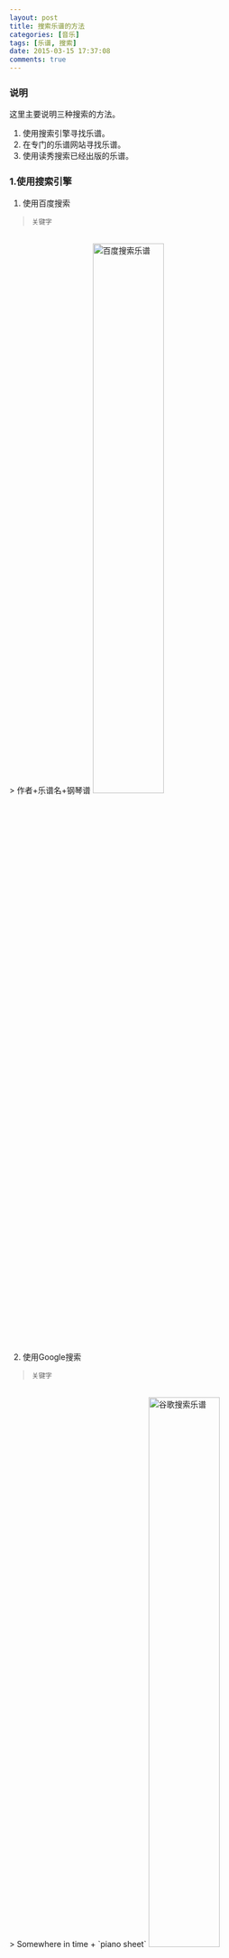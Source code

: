 ```yaml
---
layout: post
title: 搜索乐谱的方法
categories: [音乐]
tags: [乐谱, 搜索]
date: 2015-03-15 17:37:08
comments: true
---
```


### 说明
这里主要说明三种搜索的方法。
1. 使用搜索引擎寻找乐谱。
2. 在专门的乐谱网站寻找乐谱。
3. 使用读秀搜索已经出版的乐谱。
<!--more-->
### 1.使用搜索引擎
1. 使用百度搜索
> `关键字`
<br/>
> 作者+乐谱名+钢琴谱
<img src="{{ site.url }}/assets/blogImg/baidu_sheet_result.png" width="50%" alt="百度搜索乐谱"/>

2. 使用Google搜索
> `关键字`
<br/>
> Somewhere in time + `piano sheet`
<img src="{{ site.url }}/assets/blogImg/google_sheet_result.png" width="50%" alt="谷歌搜索乐谱"/>

3. 注意
* 英文乐谱最好先找到它的英文名称再搜索。
* 当百度搜索没有找到乐谱时，可以尝试用Google搜索。

### 2.在专门的乐谱网站中寻找
每个地区都有一些比较大的乐谱网站，下面推荐一些网址。

### 大陆篇
1. 虫虫钢琴 <http://www.gangqinpu.com/>
2. 流行钢琴网 <http://www.popiano.org/>
3. 最全钢琴谱 <http://pu.popiano.org/>
4. 弹琴吧 <http://www.tan8.com/>
5. 人人钢琴网 <http://www.everyonepiano.cn/> 可以找到很多双手简谱。
6. 搜谱网 <http://www.sooopu.com/> 幸运的话可以找到少量私人乐谱。

### 港台篇
1. 香港流行鋼琴協會 <http://www.poppiano.org/> `需要香港ip才可以访问。`
2. 廷廷的钢琴窝 <http://www.tintinpiano.com/>

### 日韩篇
1. ぷりんと楽譜 <http://www.print-gakufu.com/>
2. Piano Heart <http://www.pianoheart.co.kr/home/>

### 欧美篇
1. IMSLP <http://www.imslp.org/> 这里有大量的`古典乐谱`，需要用英文搜索。
2. Scribd <http://www.scribd.com/> 可以搜索到用户共享的乐谱。
3. sheeto <http://sheeto.com/> 乐谱分享网站。
4. Virtual Sheet Music <http://www.virtualsheetmusic.com/> 高质量的乐谱。
5. MuseScore Sheet Music <https://musescore.com/sheetmusic/> MuseScore格式的乐谱。
6. Score Exchange <http://www.scoreexchange.com/> Sibelius格式总谱网站。
7 .East Coast Music <http://www.eastcoastmusic.com/> Sibelius格式乐谱网站。
8. J.W. Pepper <http://www.jwpepper.com/> Sibelius格式乐谱网站。
9. MusicaNeo <http://www.musicaneo.com/sheetmusic/> Sibelius格式乐谱网站。
10. Sheet Music Direct <http://www.sheetmusicdirect.com/> Sibelius格式乐谱网站。
11. Noteflight <https://www.noteflight.com/> MusicXML格式的乐谱。
12. Music Room <http://www.musicroom.com/> 乐谱搜索引擎。
13. JustSheetMusic <http://www.justsheetmusic.com/> 乐谱搜索引擎。
14. Sheethost <http://sheet.host/sheet-music/> 一些流行乐谱改编。
15. PreterHuman <https://cdn.preterhuman.net/texts/lyrics_and_music_related/Piano/> 一些流行乐谱，打开前可能需要进行人机验证。

### 一些博客
请求制作乐谱 <https://docs.google.com/forms/d/1WfE_bgkeSvzCpMRaVwrttN5_QRYv3BywuwQQhA-wqMw>

#### 3.使用读秀搜索
参考这篇文章[《使用读秀搜索乐谱》]({{ site.url }}/2014/08/search-sheet-music-with-duxiu/)。
